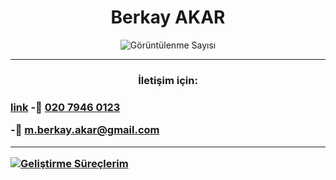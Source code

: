 <h1 align="center"> Berkay AKAR</h1>

<p align="center"> <img src="https://komarev.com/ghpvc/?username=mberkayakar" alt="Görüntülenme Sayısı" /> </p>

<hr>
<h3 align="center">İletişim için:<h3>
 
 [link](tel:+442079460123)
 -📱 [020 7946 0123](tel:+442079460123)
 
-📧 [m.berkay.akar@gmail.com](mailto:.berkay.akar@gmail.com?subject=[GitHub]%20Source%20Han%20Sans)
 <br>
 


 
<hr>
  
[![ Geliştirme Süreçlerim ](https://github-readme-stats.vercel.app/api/wakatime?username=mberkayakar)](https://github.com/anuraghazra/github-readme-stats)

 

 

 
